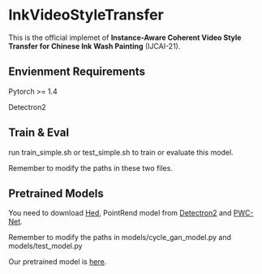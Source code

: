 # InkVideoStyleTransfer

This is the official implemet of **Instance-Aware Coherent Video Style Transfer for Chinese Ink Wash Painting** (IJCAI-21).

## Envienment Requirements 

Pytorch >= 1.4

Detectron2

## Train & Eval
run train_simple.sh or test_simple.sh to train or evaluate this model.

Remember to modify the paths in these two files.

## Pretrained Models
You need to download [Hed](https://github.com/xwjabc/hed), PointRend model from [Detectron2](https://github.com/facebookresearch/detectron2/blob/main/docs/index.rst) and [PWC-Net](https://github.com/sniklaus/pytorch-pwc).

Remember to modify the paths in models/cycle_gan_model.py and models/test_model.py

Our pretrained model is [here](https://1drv.ms/u/s!AtiCcSW9ZS9IqAm0wM-D3DPz2Bqf?e=DDuqsm).
